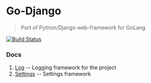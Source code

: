 # Go-Django
> Port of Python/Django web-framework for GoLang

[![Build Status](https://travis-ci.org/kittuov/go-django.svg?branch=master)](https://travis-ci.org/kittuov/go-django)
### Docs
1. [Log](https://godoc.org/github.com/kittuov/go-django/utils/log) -- Logging framework for the project
2. [Settings](https://godoc.org/github.com/kittuov/go-django/core/settings) -- Settings framework 